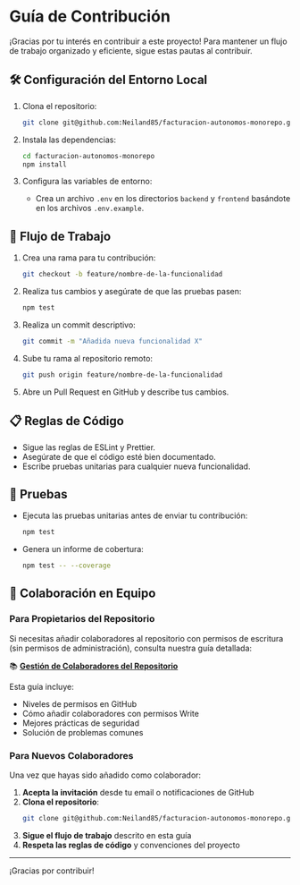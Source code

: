 # Guía de Contribución

¡Gracias por tu interés en contribuir a este proyecto! Para mantener un flujo de trabajo organizado y eficiente, sigue estas pautas al contribuir.

## 🛠️ Configuración del Entorno Local

1. Clona el repositorio:

   ```bash
   git clone git@github.com:Neiland85/facturacion-autonomos-monorepo.git
   ```

2. Instala las dependencias:

   ```bash
   cd facturacion-autonomos-monorepo
   npm install
   ```

3. Configura las variables de entorno:
   - Crea un archivo `.env` en los directorios `backend` y `frontend` basándote en los archivos `.env.example`.

## 🚀 Flujo de Trabajo

1. Crea una rama para tu contribución:

   ```bash
   git checkout -b feature/nombre-de-la-funcionalidad
   ```

2. Realiza tus cambios y asegúrate de que las pruebas pasen:

   ```bash
   npm test
   ```

3. Realiza un commit descriptivo:

   ```bash
   git commit -m "Añadida nueva funcionalidad X"
   ```

4. Sube tu rama al repositorio remoto:

   ```bash
   git push origin feature/nombre-de-la-funcionalidad
   ```

5. Abre un Pull Request en GitHub y describe tus cambios.

## 📋 Reglas de Código

- Sigue las reglas de ESLint y Prettier.
- Asegúrate de que el código esté bien documentado.
- Escribe pruebas unitarias para cualquier nueva funcionalidad.

## 🧪 Pruebas

- Ejecuta las pruebas unitarias antes de enviar tu contribución:

  ```bash
  npm test
  ```

- Genera un informe de cobertura:

  ```bash
  npm test -- --coverage
  ```

## 👥 Colaboración en Equipo

### Para Propietarios del Repositorio

Si necesitas añadir colaboradores al repositorio con permisos de escritura (sin permisos de administración), consulta nuestra guía detallada:

📚 **[Gestión de Colaboradores del Repositorio](./docs/COLABORADORES_REPOSITORIO.md)**

Esta guía incluye:
- Niveles de permisos en GitHub
- Cómo añadir colaboradores con permisos Write
- Mejores prácticas de seguridad
- Solución de problemas comunes

### Para Nuevos Colaboradores

Una vez que hayas sido añadido como colaborador:

1. **Acepta la invitación** desde tu email o notificaciones de GitHub
2. **Clona el repositorio**:
   ```bash
   git clone git@github.com:Neiland85/facturacion-autonomos-monorepo.git
   ```
3. **Sigue el flujo de trabajo** descrito en esta guía
4. **Respeta las reglas de código** y convenciones del proyecto

---

¡Gracias por contribuir!
